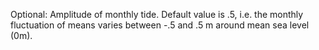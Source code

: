 

Optional: Amplitude of monthly tide. Default value is .5, i.e. the monthly fluctuation of means varies between -.5 and .5 m around mean sea level (0m). 

